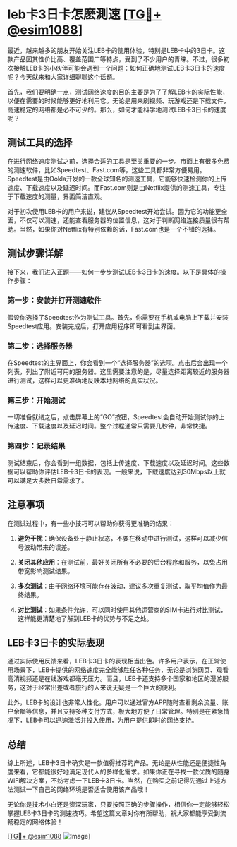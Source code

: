 # leb卡3日卡怎麽測速 [[TG💪+ @esim1088](https://t.me/s/esim1088)]

最近，越来越多的朋友开始关注LEB卡的使用体验，特别是LEB卡中的3日卡。这款产品因其性价比高、覆盖范围广等特点，受到了不少用户的青睐。不过，很多初次接触LEB卡的小伙伴可能会遇到一个问题：如何正确地测试LEB卡3日卡的速度呢？今天就来和大家详细聊聊这个话题。

首先，我们要明确一点，测试网络速度的目的主要是为了了解LEB卡的实际性能，以便在需要的时候能够更好地利用它。无论是用来刷视频、玩游戏还是下载文件，高速稳定的网络都是必不可少的。那么，如何才能科学地测试LEB卡3日卡的速度呢？

## 测试工具的选择

在进行网络速度测试之前，选择合适的工具是至关重要的一步。市面上有很多免费的测速软件，比如Speedtest、Fast.com等，这些工具都非常方便易用。Speedtest是由Ookla开发的一款全球知名的测速工具，它能够快速检测你的上传速度、下载速度以及延迟时间。而Fast.com则是由Netflix提供的测速工具，专注于下载速度的测量，界面简洁直观。

对于初次使用LEB卡的用户来说，建议从Speedtest开始尝试。因为它的功能更全面，不仅可以测速，还能查看服务器的位置信息，这对于判断网络连接质量很有帮助。当然，如果你对Netflix有特别依赖的话，Fast.com也是一个不错的选择。

## 测试步骤详解

接下来，我们进入正题——如何一步步测试LEB卡3日卡的速度。以下是具体的操作步骤：

### 第一步：安装并打开测速软件

假设你选择了Speedtest作为测试工具。首先，你需要在手机或电脑上下载并安装Speedtest应用。安装完成后，打开应用程序即可看到主界面。

### 第二步：选择服务器

在Speedtest的主界面上，你会看到一个“选择服务器”的选项。点击后会出现一个列表，列出了附近可用的服务器。这里需要注意的是，尽量选择距离较近的服务器进行测试，这样可以更准确地反映本地网络的真实状况。

### 第三步：开始测试

一切准备就绪之后，点击屏幕上的“GO”按钮，Speedtest会自动开始测试你的上传速度、下载速度以及延迟时间。整个过程通常只需要几秒钟，非常快捷。

### 第四步：记录结果

测试结束后，你会看到一组数据，包括上传速度、下载速度以及延迟时间。这些数据可以帮助你评估LEB卡3日卡的表现。一般来说，下载速度达到30Mbps以上就可以满足大多数日常需求了。

## 注意事项

在测试过程中，有一些小技巧可以帮助你获得更准确的结果：

1. **避免干扰**：确保设备处于静止状态，不要在移动中进行测试，这样可以减少信号波动带来的误差。
   
2. **关闭其他应用**：在测试前，最好关闭所有不必要的后台程序和服务，以免占用带宽影响测试结果。

3. **多次测试**：由于网络环境可能存在波动，建议多次重复测试，取平均值作为最终结果。

4. **对比测试**：如果条件允许，可以同时使用其他运营商的SIM卡进行对比测试，这样能更清楚地了解到LEB卡的优势与不足之处。

## LEB卡3日卡的实际表现

通过实际使用反馈来看，LEB卡3日卡的表现相当出色。许多用户表示，在正常使用场景下，LEB卡提供的网络速度完全能够胜任各种任务，无论是浏览网页、观看高清视频还是在线游戏都毫无压力。而且，LEB卡还支持多个国家和地区的漫游服务，这对于经常出差或者旅行的人来说无疑是一个巨大的便利。

此外，LEB卡的设计也非常人性化。用户可以通过官方APP随时查看剩余流量、账户余额等信息，并且支持多种支付方式，极大地方便了日常管理。特别是在紧急情况下，LEB卡可以迅速激活并投入使用，为用户提供即时的网络支持。

## 总结

综上所述，LEB卡3日卡确实是一款值得推荐的产品。无论是从性能还是便捷性角度来看，它都能很好地满足现代人的多样化需求。如果你正在寻找一款优质的随身WiFi解决方案，不妨考虑一下LEB卡3日卡。当然，在购买之前记得先通过上述方法测试一下自己的网络环境是否适合使用该产品哦！

无论你是技术小白还是资深玩家，只要按照正确的步骤操作，相信你一定能够轻松掌握LEB卡3日卡的测速技巧。希望这篇文章对你有所帮助，祝大家都能享受到流畅稳定的网络体验！

[[TG💪+ @esim1088](https://t.me/s/esim1088) ![Image](https://i.postimg.cc/4NQfJmqS/Snipaste-2025-05-13-00-14-12.png)]